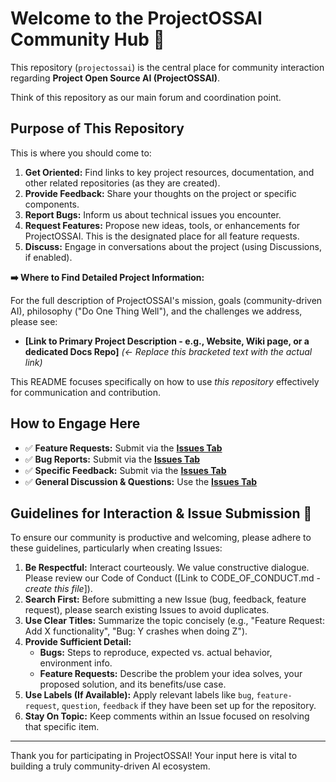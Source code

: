 # Welcome to the ProjectOSSAI Community Hub 👋

This repository (`projectossai`) is the central place for community interaction regarding **Project Open Source AI (ProjectOSSAI)**.

Think of this repository as our main forum and coordination point.

## Purpose of This Repository

This is where you should come to:

1.  **Get Oriented:** Find links to key project resources, documentation, and other related repositories (as they are created).
2.  **Provide Feedback:** Share your thoughts on the project or specific components.
3.  **Report Bugs:** Inform us about technical issues you encounter.
4.  **Request Features:** Propose new ideas, tools, or enhancements for ProjectOSSAI. This is the designated place for all feature requests.
5.  **Discuss:** Engage in conversations about the project (using Discussions, if enabled).

**➡️ Where to Find Detailed Project Information:**

For the full description of ProjectOSSAI's mission, goals (community-driven AI), philosophy ("Do One Thing Well"), and the challenges we address, please see:

* **[Link to Primary Project Description - e.g., Website, Wiki page, or a dedicated Docs Repo]** *(<- Replace this bracketed text with the actual link)*

This README focuses specifically on how to use *this repository* effectively for communication and contribution.

## How to Engage Here

* ✅ **Feature Requests:** Submit via the [**Issues Tab**](https://github.com/projectossai/projectossai/issues)
* ✅ **Bug Reports:** Submit via the [**Issues Tab**](https://github.com/projectossai/projectossai/issues)
* ✅ **Specific Feedback:** Submit via the [**Issues Tab**](https://github.com/projectossai/projectossai/issues)
* ✅ **General Discussion & Questions:** Use the [**Issues Tab**](https://github.com/projectossai/projectossai/issues)

## Guidelines for Interaction & Issue Submission 📜

To ensure our community is productive and welcoming, please adhere to these guidelines, particularly when creating Issues:

1.  **Be Respectful:** Interact courteously. We value constructive dialogue. Please review our Code of Conduct ([Link to CODE_OF_CONDUCT.md - *create this file*]).
2.  **Search First:** Before submitting a new Issue (bug, feedback, feature request), please search existing Issues to avoid duplicates.
3.  **Use Clear Titles:** Summarize the topic concisely (e.g., "Feature Request: Add X functionality", "Bug: Y crashes when doing Z").
4.  **Provide Sufficient Detail:**
    * **Bugs:** Steps to reproduce, expected vs. actual behavior, environment info.
    * **Feature Requests:** Describe the problem your idea solves, your proposed solution, and its benefits/use case.
5.  **Use Labels (If Available):** Apply relevant labels like `bug`, `feature-request`, `question`, `feedback` if they have been set up for the repository.
6.  **Stay On Topic:** Keep comments within an Issue focused on resolving that specific item.

---

Thank you for participating in ProjectOSSAI! Your input here is vital to building a truly community-driven AI ecosystem.
